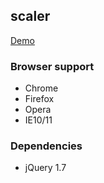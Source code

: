 scaler
-------

[Demo](https://lemehovskiy.github.io/scaler/test/)

### Browser support

* Chrome
* Firefox
* Opera
* IE10/11


### Dependencies

* jQuery 1.7
